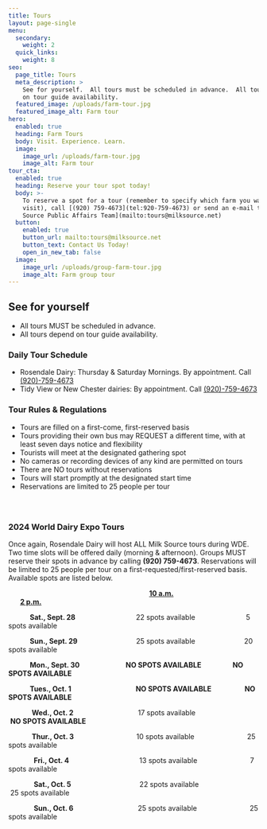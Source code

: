 ```yaml
---
title: Tours
layout: page-single
menu:
  secondary:
    weight: 2
  quick_links:
    weight: 8
seo:
  page_title: Tours
  meta_description: >
    See for yourself.  All tours must be scheduled in advance.  All tours depend
    on tour guide availability.
  featured_image: /uploads/farm-tour.jpg
  featured_image_alt: Farm tour
hero:
  enabled: true
  heading: Farm Tours
  body: Visit. Experience. Learn.
  image:
    image_url: /uploads/farm-tour.jpg
    image_alt: Farm tour
tour_cta:
  enabled: true
  heading: Reserve your tour spot today!
  body: >-
    To reserve a spot for a tour (remember to specify which farm you want to
    visit), call [(920) 759-4673](tel:920-759-4673) or send an e-mail to [Milk
    Source Public Affairs Team](mailto:tours@milksource.net)
  button:
    enabled: true
    button_url: mailto:tours@milksource.net
    button_text: Contact Us Today!
    open_in_new_tab: false
  image:
    image_url: /uploads/group-farm-tour.jpg
    image_alt: Farm group tour
---
```

## See for yourself

* All tours MUST be scheduled in advance.
* All tours depend on tour guide availability.

### Daily Tour Schedule

* Rosendale Dairy: Thursday & Saturday Mornings. By appointment. Call [(920)-759-4673](tel:920-759-4673)
* Tidy View or New Chester dairies: By appointment. Call [(920)-759-4673](tel:920-759-4673)

### Tour Rules & Regulations

* Tours are filled on a first-come, first-reserved basis
* Tours providing their own bus may REQUEST a different time, with at least seven days notice and flexibility
* Tourists will meet at the designated gathering spot
* No cameras or recording devices of any kind are permitted on tours
* There are NO tours without reservations
* Tours will start promptly at the designated start time
* Reservations are limited to 25 people per tour

###

&nbsp;

### 2024 World Dairy Expo Tours

Once again, Rosendale Dairy will host ALL Milk Source tours during WDE. Two time slots will be offered daily (morning & afternoon). Groups MUST reserve their spots in advance by calling **(920) 759-4673**. Reservations will be limited to 25 people per tour on a first-requested/first-reserved basis. Available spots are listed below.

&nbsp; &nbsp; &nbsp; &nbsp; &nbsp; &nbsp; &nbsp; &nbsp; &nbsp; &nbsp; &nbsp; &nbsp; &nbsp; &nbsp; &nbsp; &nbsp; &nbsp; &nbsp; &nbsp; &nbsp; &nbsp; &nbsp; &nbsp; &nbsp; &nbsp; &nbsp; &nbsp; &nbsp; &nbsp; &nbsp; &nbsp; &nbsp; &nbsp; &nbsp; &nbsp; &nbsp; **<u>10 a.m.</u>**&nbsp; &nbsp; &nbsp; &nbsp; &nbsp; &nbsp; &nbsp; &nbsp; &nbsp; &nbsp; &nbsp; &nbsp; &nbsp; &nbsp; &nbsp; &nbsp; &nbsp; &nbsp; &nbsp; &nbsp; &nbsp; &nbsp; &nbsp; &nbsp; &nbsp; **<u>2 p.m.</u>**

&nbsp; &nbsp; &nbsp; &nbsp; &nbsp; &nbsp;**Sat., Sept. 28**&nbsp; &nbsp; &nbsp; &nbsp; &nbsp; &nbsp; &nbsp; &nbsp; &nbsp; &nbsp; &nbsp; &nbsp; &nbsp; &nbsp; &nbsp; &nbsp;22 spots available&nbsp; &nbsp; &nbsp; &nbsp; &nbsp; &nbsp; &nbsp; &nbsp; &nbsp; &nbsp; &nbsp; &nbsp; &nbsp; 5 spots available

&nbsp; &nbsp; &nbsp; &nbsp; &nbsp; &nbsp;**Sun., Sept. 29**&nbsp; &nbsp; &nbsp; &nbsp; &nbsp; &nbsp; &nbsp; &nbsp; &nbsp; &nbsp; &nbsp; &nbsp; &nbsp; &nbsp; &nbsp; 25 spots available&nbsp; &nbsp; &nbsp; &nbsp; &nbsp; &nbsp; &nbsp; &nbsp; &nbsp; &nbsp; &nbsp; &nbsp; &nbsp;20 spots available&nbsp;

&nbsp; &nbsp; &nbsp; &nbsp; &nbsp; &nbsp;**Mon., Sept. 30&nbsp; &nbsp; &nbsp; &nbsp; &nbsp; &nbsp; &nbsp; &nbsp; &nbsp; &nbsp; &nbsp; &nbsp; &nbsp; &nbsp;&nbsp;NO SPOTS AVAILABLE**&nbsp; &nbsp; &nbsp; &nbsp; &nbsp; &nbsp; &nbsp; &nbsp; **NO SPOTS AVAILABLE**

&nbsp; &nbsp; &nbsp; &nbsp; &nbsp; &nbsp;**Tues., Oct. 1**&nbsp; &nbsp; &nbsp; &nbsp; &nbsp; &nbsp; &nbsp; &nbsp; &nbsp; &nbsp; &nbsp; &nbsp; &nbsp; &nbsp; &nbsp; &nbsp; &nbsp;**NO SPOTS AVAILABLE**&nbsp; &nbsp; &nbsp; &nbsp; &nbsp; &nbsp; &nbsp; &nbsp; &nbsp;**NO SPOTS AVAILABLE**

&nbsp; &nbsp; &nbsp; &nbsp; &nbsp; &nbsp; **Wed., Oct. 2**&nbsp; &nbsp; &nbsp; &nbsp; &nbsp; &nbsp; &nbsp; &nbsp; &nbsp; &nbsp; &nbsp; &nbsp; &nbsp; &nbsp; &nbsp; &nbsp; &nbsp;17 spots available&nbsp; &nbsp; &nbsp; &nbsp; &nbsp; &nbsp; &nbsp; &nbsp; &nbsp; &nbsp; &nbsp; &nbsp; &nbsp; &nbsp;**NO SPOTS AVAILABLE**

&nbsp; &nbsp; &nbsp; &nbsp; &nbsp; &nbsp; **Thur., Oct. 3**&nbsp; &nbsp; &nbsp; &nbsp; &nbsp; &nbsp; &nbsp; &nbsp; &nbsp; &nbsp; &nbsp; &nbsp; &nbsp; &nbsp; &nbsp; &nbsp;&nbsp;10 spots available&nbsp; &nbsp; &nbsp; &nbsp; &nbsp; &nbsp; &nbsp; &nbsp; &nbsp; &nbsp; &nbsp; &nbsp; &nbsp; &nbsp;25 spots available

&nbsp; &nbsp; &nbsp; &nbsp; &nbsp; &nbsp; &nbsp;**Fri., Oct. 4**&nbsp; &nbsp; &nbsp; &nbsp; &nbsp; &nbsp; &nbsp; &nbsp; &nbsp; &nbsp; &nbsp; &nbsp; &nbsp; &nbsp; &nbsp; &nbsp; &nbsp; &nbsp;&nbsp;13 spots available&nbsp; &nbsp; &nbsp; &nbsp; &nbsp; &nbsp; &nbsp; &nbsp; &nbsp; &nbsp; &nbsp; &nbsp; &nbsp; &nbsp;7 spots available

&nbsp; &nbsp; &nbsp; &nbsp; &nbsp; &nbsp; &nbsp;**Sat., Oct. 5**&nbsp; &nbsp; &nbsp; &nbsp; &nbsp; &nbsp; &nbsp; &nbsp; &nbsp; &nbsp; &nbsp; &nbsp; &nbsp; &nbsp; &nbsp; &nbsp; &nbsp; &nbsp;22 spots available&nbsp; &nbsp; &nbsp; &nbsp; &nbsp; &nbsp; &nbsp; &nbsp; &nbsp; &nbsp; &nbsp; &nbsp; &nbsp; &nbsp;25 spots available

&nbsp; &nbsp; &nbsp; &nbsp; &nbsp; &nbsp; &nbsp;**Sun., Oct. 6**&nbsp; &nbsp; &nbsp; &nbsp; &nbsp; &nbsp; &nbsp; &nbsp; &nbsp; &nbsp; &nbsp; &nbsp; &nbsp; &nbsp; &nbsp; &nbsp; &nbsp;25 spots available&nbsp; &nbsp; &nbsp; &nbsp; &nbsp; &nbsp; &nbsp; &nbsp; &nbsp; &nbsp; &nbsp; &nbsp; &nbsp; &nbsp;25 spots available

&nbsp; &nbsp; &nbsp; &nbsp; &nbsp; &nbsp;&nbsp;